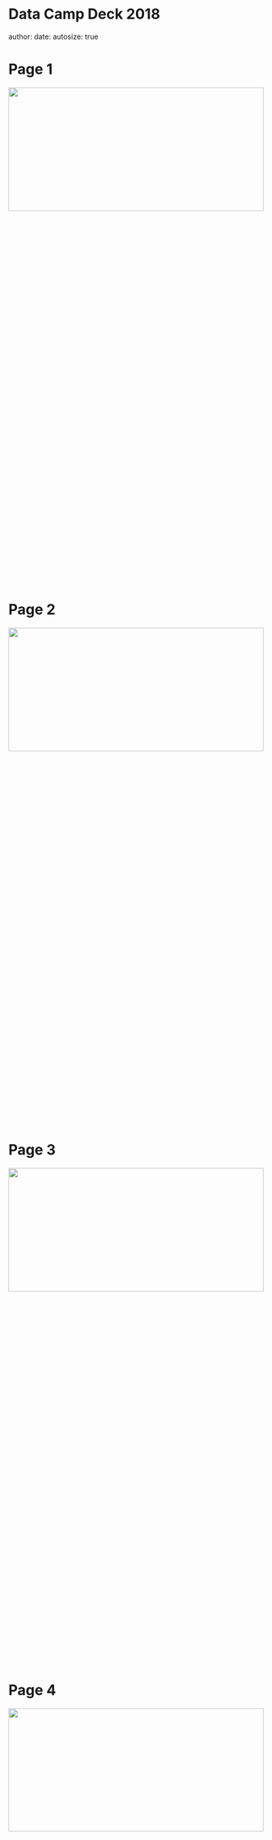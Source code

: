 Data Camp Deck 2018
========================================================
author: 
date: 
autosize: true

Page 1
========================================================

<img src="images/Data Camp Deck/Slide1.PNG" style="width:100%; height: 25%; margin-right: 18px" align="center">  

Page 2
========================================================

<img src="images/Data Camp Deck/Slide2.PNG" style="width:100%; height: 25%; margin-right: 18px" align="center">

Page 3
========================================================

<img src="images/Data Camp Deck/Slide3.PNG" style="width:100%; height: 25%; margin-right: 18px" align="center">

Page 4
========================================================

<img src="images/Data Camp Deck/Slide4.PNG" style="width:100%; height: 25%; margin-right: 18px" align="center">

Page 5
========================================================

<img src="images/Data Camp Deck/Slide5.PNG" style="width:100%; height: 25%; margin-right: 18px" align="center">

Page 6
========================================================

<img src="images/Data Camp Deck/Slide6.PNG" style="width:100%; height: 25%; margin-right: 18px" align="center">

Page 7
========================================================

<img src="images/Data Camp Deck/Slide7.PNG" style="width:100%; height: 25%; margin-right: 18px" align="center">

Page 8
========================================================

<img src="images/Data Camp Deck/Slide8.PNG" style="width:100%; height: 25%; margin-right: 18px" align="center">

Page 9
========================================================

<img src="images/Data Camp Deck/Slide9.PNG" style="width:100%; height: 25%; margin-right: 18px" align="center">

Page 10
========================================================

<img src="images/Data Camp Deck/Slide10.PNG" style="width:100%; height: 25%; margin-right: 18px" align="center">

Page 11
========================================================

<img src="images/Data Camp Deck/Slide11.PNG" style="width:100%; height: 25%; margin-right: 18px" align="center">

Page 12
========================================================

<img src="images/Data Camp Deck/Slide12.PNG" style="width:100%; height: 25%; margin-right: 18px" align="center">

Page 13
========================================================

<img src="images/Data Camp Deck/Slide13.PNG" style="width:100%; height: 25%; margin-right: 18px" align="center">

Page 14
========================================================

<img src="images/Slide14.PNG" style="width:100%; height: 25%; margin-right: 18px" align="center">

Page 15
========================================================

<img src="images/Data Camp Deck/Slide15.PNG" style="width:100%; height: 25%; margin-right: 18px" align="center">

Page 16
========================================================

<img src="images/Data Camp Deck/Slide16.PNG" style="width:100%; height: 25%; margin-right: 18px" align="center">

